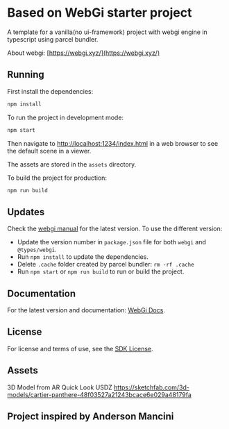# Based on WebGi starter project

A template for a vanilla(no ui-framework) project with webgi engine in typescript using parcel bundler.

About webgi: [https://webgi.xyz/](https://webgi.xyz/)

## Running

First install the dependencies:

```bash
npm install
```

To run the project in development mode:

```bash
npm start
```

Then navigate to [http://localhost:1234/index.html](http://localhost:1234/index.html) in a web browser to see the default scene in a viewer.

The assets are stored in the `assets` directory.

To build the project for production:

```bash
npm run build
```

## Updates

Check the [webgi manual](https://webgi.xyz/docs/manual/#sdk-links) for the latest version.
To use the different version:

- Update the version number in `package.json` file for both `webgi` and `@types/webgi`.
- Run `npm install` to update the dependencies.
- Delete `.cache` folder created by parcel bundler: `rm -rf .cache`
- Run `npm start` or `npm run build` to run or build the project.

## Documentation

For the latest version and documentation: [WebGi Docs](https://webgi.xyz/docs/).

## License

For license and terms of use, see the [SDK License](https://webgi.xyz/docs/license).

## Assets

3D Model from AR Quick Look USDZ
https://sketchfab.com/3d-models/cartier-panthere-48f03527a21243bcace6e029a48179fa

## Project inspired by Anderson Mancini
